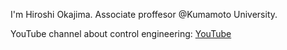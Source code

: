 I'm Hiroshi Okajima. Associate proffesor @Kumamoto University. 

YouTube channel about control engineering: [YouTube](https://www.youtube.com/c/ControlEngineeringChannel/videos)

<!---
Hiroshi-Okajima/Hiroshi-Okajima is a ✨ special ✨ repository because its `README.md` (this file) appears on your GitHub profile.
You can click the Preview link to take a look at your changes.
--->
